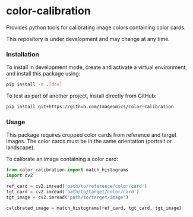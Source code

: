 # color-calibration
Provides python tools for calibrating image colors containing color cards.

This repository is under development and may change at any time.


### Installation
To install in development mode, create and activate a virtual environment, and install this package using:
```bash
pip install -e .[dev]
```

To test as part of another project, install directly from GitHub:
```bash
pip install git+https://github.com/Imageomics/color-calibration
```

### Usage
This package requires cropped color cards from reference and target images. The color cards must be in the same orientation (portrait or landscape).

To calibrate an image containing a color card:
```python
from color_calibration import match_histograms
import cv2

ref_card = cv2.imread('path/to/reference/color/card')
tgt_card = cv2.imread('path/to/target/color/card')
tgt_image = cv2.imread('path/to/target/image')

calibrated_image = match_histograms(ref_card, tgt_card, tgt_image)
```

